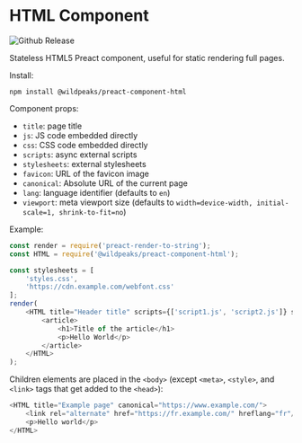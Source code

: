 # HTML Component

![Github Release](https://img.shields.io/github/v/release/wildpeaks/package-preact-component-html.svg?label=Release&logo=github&logoColor=eceff4&colorA=4c566a&colorB=11abfb)

Stateless HTML5 Preact component, useful for static rendering full pages.

Install:

	npm install @wildpeaks/preact-component-html

Component props:

 - `title`: page title
 - `js`: JS code embedded directly
 - `css`: CSS code embedded directly
 - `scripts`: async external scripts
 - `stylesheets`: external stylesheets
 - `favicon`: URL of the favicon image
 - `canonical`: Absolute URL of the current page
 - `lang`: language identifier (defaults to `en`)
 - `viewport`: meta viewport size (defaults to `width=device-width, initial-scale=1, shrink-to-fit=no`)


Example:

````js
const render = require('preact-render-to-string');
const HTML = require('@wildpeaks/preact-component-html');

const stylesheets = [
	'styles.css',
	'https://cdn.example.com/webfont.css'
];
render(
	<HTML title="Header title" scripts={['script1.js', 'script2.js']} stylesheets="styles.css">
		<article>
			<h1>Title of the article</h1>
			<p>Hello World</p>
		</article>
	</HTML>
);
````

Children elements are placed in the `<body>` (except `<meta>`, `<style>`, and `<link>` tags that get added to the `<head>`):

````js
<HTML title="Example page" canonical="https://www.example.com/">
	<link rel="alternate" href="https://fr.example.com/" hreflang="fr"/>
	<p>Hello world</p>
</HTML>
````
